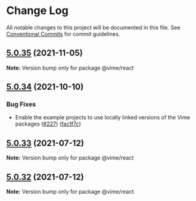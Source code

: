 # Change Log

All notable changes to this project will be documented in this file.
See [Conventional Commits](https://conventionalcommits.org) for commit guidelines.

## [5.0.35](https://github.com/vime-js/vime/compare/v5.0.34...v5.0.35) (2021-11-05)

**Note:** Version bump only for package @vime/react





## [5.0.34](https://github.com/vime-js/vime/compare/v5.0.33...v5.0.34) (2021-10-10)


### Bug Fixes

* Enable the example projects to use locally linked versions of the Vime packages ([#227](https://github.com/vime-js/vime/issues/227)) ([fac1f7c](https://github.com/vime-js/vime/commit/fac1f7ce20df80da596198acb504650fd1463c1a))





## [5.0.33](https://github.com/vime-js/vime/compare/v5.0.32...v5.0.33) (2021-07-12)

**Note:** Version bump only for package @vime/react

## [5.0.32](https://github.com/vime-js/vime/compare/v5.0.31...v5.0.32) (2021-07-12)

**Note:** Version bump only for package @vime/react
